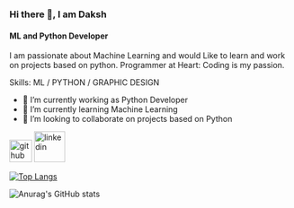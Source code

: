 ### Hi there 👋, I am Daksh
#### ML and Python Developer
I am passionate about Machine Learning and would Like to learn and work on projects based on python.
Programmer at Heart: Coding is my passion.

Skills: ML / PYTHON / GRAPHIC DESIGN

- 🔭 I’m currently working as Python Developer
- 🌱 I’m currently learning Machine Learning
- 👯 I’m looking to collaborate on projects based on Python


[<img src='https://cdn.jsdelivr.net/npm/simple-icons@3.0.1/icons/github.svg' alt='github' height='40'>](https://github.com/helloitsdaksh/)  [<img src='https://camo.githubusercontent.com/9354d286708efe5450394771240324309cd530a93524c988d92296fa01b4bd7e/68747470733a2f2f696d672e69636f6e73382e636f6d2f636f6c6f722f34382f3030303030302f6c696e6b6564696e2e706e67' alt='linkedin' height='55'>](https://www.linkedin.com/in/daksh-patel-3a67101a3?trk=people-guest_people_search-card//)  


[![Top Langs](https://github-readme-stats.vercel.app/api/top-langs/?username=helloitsdaksh&layout=compact&show_icons=true&theme=dracula)](https://github.com/anuraghazra/github-readme-stats)

![Anurag's GitHub stats](https://github-readme-stats.vercel.app/api?username=helloitsdaksh&show_icons=true&theme=dracula)


